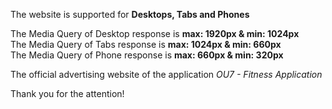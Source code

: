 The website is supported for <strong>Desktops, Tabs and Phones</strong>

The Media Query of Desktop response is <strong>max: 1920px & min: 1024px</strong><br>
The Media Query of Tabs response is <strong>max: 1024px & min: 660px</strong><br>
The Media Query of Phone response is <strong>max: 660px & min: 320px</strong><br>

The official advertising website of the application *OU7 - Fitness Application*

Thank you for the attention!